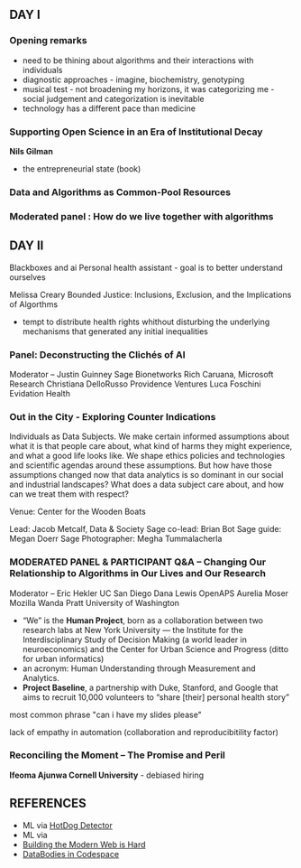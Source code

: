 

## DAY I

### Opening remarks
* need to be thining about algorithms and their interactions with individuals
* diagnostic approaches - imagine, biochemistry, genotyping
* musical test - not broadening my horizons, it was categorizing me - social judgement and categorization is inevitable
* technology has a different pace than medicine

### Supporting Open Science in an Era of Institutional Decay
**Nils Gilman**
* the entrepreneurial state (book)

### Data and Algorithms as Common-Pool Resources

### Moderated panel : How do we live together with algorithms

## DAY II
Blackboxes and ai
Personal health assistant - goal is to better understand ourselves

Melissa Creary
 Bounded Justice: Inclusions, Exclusion, and the Implications of Algorthms
 - tempt to distribute health rights whithout disturbing the underlying mechanisms that generated any initial inequalities
 
### Panel: Deconstructing the Clichés of AI
Moderator – Justin Guinney Sage Bionetworks
Rich Caruana, Microsoft Research
Christiana DelloRusso Providence Ventures
Luca Foschini Evidation Health

### Out in the City - Exploring Counter Indications

Individuals as Data Subjects. We make certain informed assumptions about what it is that people care about, what kind of harms they might experience, and what a good life looks like. We shape ethics policies and technologies and scientific agendas around these assumptions. But how have those assumptions changed now that data analytics is so dominant in our social and industrial landscapes? What does a data subject care about, and how can we treat them with respect? 

Venue: Center for the Wooden Boats

Lead: Jacob Metcalf, Data & Society
Sage co-lead: Brian Bot
Sage guide: Megan Doerr
Sage Photographer: Megha Tummalacherla

### MODERATED PANEL & PARTICIPANT Q&A – Changing Our Relationship to Algorithms in Our Lives and Our Research 

Moderator – Eric Hekler UC San Diego
Dana Lewis OpenAPS
Aurelia Moser Mozilla
Wanda Pratt University of Washington

* “We” is the **Human Project**, born as a collaboration between two research labs at New York University — the Institute for the Interdisciplinary Study of Decision Making (a world leader in neuroeconomics) and the Center for Urban Science and Progress (ditto for urban informatics) 
* an acronym: Human Understanding through Measurement and Analytics.
* **Project Baseline**, a partnership with Duke, Stanford, and Google that aims to recruit 10,000 volunteers to “share [their] personal health story”

most common phrase "can i have my slides please"

lack of empathy in automation (collaboration and reproducibitility factor)

### Reconciling the Moment – The Promise and Peril

**Ifeoma Ajunwa Cornell University** - debiased hiring

## REFERENCES
* ML via [HotDog Detector](https://github.com/aws-samples/serverless-hotdog-detector)
* ML via []()
* [Building the Modern Web is Hard](https://www.oreilly.com/ideas/building-for-the-modern-web-is-really-really-hard)
* [DataBodies in Codespace](https://placesjournal.org/article/databodies-in-codespace/)
